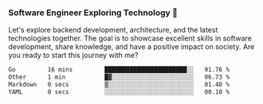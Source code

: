 ### Software Engineer Exploring Technology 🚀 

Let's explore backend development, architecture, and the latest technologies together. The goal is to showcase excellent skills in software development, share knowledge, and have a positive impact on society. Are you ready to start this journey with me?

<!--START_SECTION:waka-->

```txt
Go         16 mins         ███████████████████████░░   91.76 %
Other      1 min           █▓░░░░░░░░░░░░░░░░░░░░░░░   06.73 %
Markdown   0 secs          ▒░░░░░░░░░░░░░░░░░░░░░░░░   01.40 %
YAML       0 secs          ░░░░░░░░░░░░░░░░░░░░░░░░░   00.10 %
```

<!--END_SECTION:waka-->
